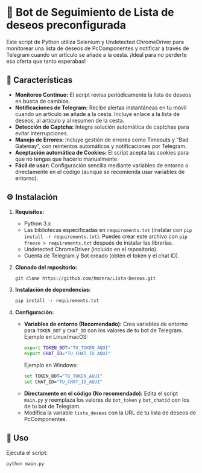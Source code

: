 # 🛒 Bot de Seguimiento de Lista de deseos preconfigurada

Este script de Python utiliza Selenium y Undetected ChromeDriver para monitorear una lista de deseos de PcComponentes y notificar a través de Telegram cuando un artículo se añade a la cesta.  ¡Ideal para no perderte esa oferta que tanto esperabas!

## 🚀 Características

*   **Monitoreo Continuo:**  El script revisa periódicamente la lista de deseos en busca de cambios.
*   **Notificaciones de Telegram:** Recibe alertas instantáneas en tu móvil cuando un artículo se añade a la cesta.  Incluye enlace a la lista de deseos, al artículo y al resumen de la cesta.
*   **Detección de Captcha:**  Integra solución automática de captchas para evitar interrupciones.
*   **Manejo de Errores:**  Incluye gestión de errores como Timeouts y "Bad Gateway", con reintentos automáticos y notificaciones por Telegram.
*   **Aceptación automática de Cookies:** El script acepta las cookies para que no tengas que hacerlo manualmente.
*   **Fácil de usar:** Configuración sencilla mediante variables de entorno o directamente en el código (aunque se recomienda usar variables de entorno).

## ⚙️ Instalación

1.  **Requisitos:**
    *   Python 3.x
    *   Las bibliotecas especificadas en `requirements.txt` (instalar con `pip install -r requirements.txt`).  Puedes crear este archivo con `pip freeze > requirements.txt` después de instalar las librerías.
    *   Undetected ChromeDriver (incluido en el repositorio).
    *   Cuenta de Telegram y Bot creado (obtén el token y el chat ID).

2.  **Clonado del repositorio:**

    ```bash
    git clone https://github.com/hmonra/Lista-Deseos.git
    ```

3.  **Instalación de dependencias:**

    ```bash
    pip install -r requirements.txt
    ```

4.  **Configuración:**

    *   **Variables de entorno (Recomendado):**
        Crea variables de entorno para `TOKEN_BOT` y `CHAT_ID` con los valores de tu bot de Telegram.
        Ejemplo en Linux/macOS:
        ```bash
        export TOKEN_BOT="TU_TOKEN_AQUI"
        export CHAT_ID="TU_CHAT_ID_AQUI"
        ```
        Ejemplo en Windows:
        ```bash
        set TOKEN_BOT="TU_TOKEN_AQUI"
        set CHAT_ID="TU_CHAT_ID_AQUI"
        ```
    *   **Directamente en el código (No recomendado):**
        Edita el script `main.py` y reemplaza los valores de `bot_token` y `bot_chatid` con los de tu bot de Telegram.
    *   Modifica la variable `lista_deseos` con la URL de tu lista de deseos de PcComponentes.

## 🚀 Uso

Ejecuta el script:

```bash
python main.py